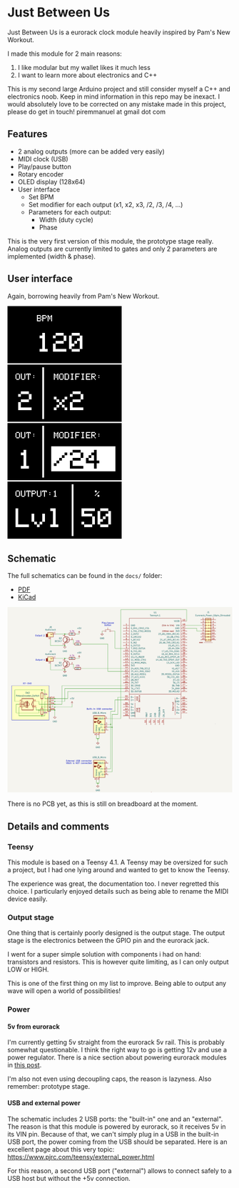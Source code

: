 # Just Between Us

Just Between Us is a eurorack clock module heavily inspired by Pam's New Workout.

I made this module for 2 main reasons:

1. I like modular but my wallet likes it much less
2. I want to learn more about electronics and C++

This is my second large Arduino project and still consider myself a C++ and electronics noob. Keep in mind information in this repo may be inexact. I would absolutely love to be corrected on any mistake made in this project, please do get in touch! piremmanuel at gmail dot com

## Features

- 2 analog outputs (more can be added very easily)
- MIDI clock (USB)
- Play/pause button
- Rotary encoder
- OLED display (128x64)
- User interface
  - Set BPM
  - Set modifier for each output (x1, x2, x3, /2, /3, /4, ...)
  - Parameters for each output:
    - Width (duty cycle)
    - Phase

This is the very first version of this module, the prototype stage really. Analog outputs are currently limited to gates and only 2 parameters are implemented (width & phase).

## User interface

Again, borrowing heavily from Pam's New Workout.

![UI - bpm](./docs/assets/UI-bpm.png)
![UI - modifier](./docs/assets/UI-modifier.png)
![UI - modifier edit](./docs/assets/UI-modifier-edit.png)
![UI - parameter](./docs/assets/UI-parameter.png)

## Schematic

The full schematics can be found in the `docs/` folder:

- [PDF](./docs/schematic.pdf)
- [KiCad](./docs/JustBetweenUs.kicad_sch)

![Full Schematic](./docs/assets/schematic.png)

There is no PCB yet, as this is still on breadboard at the moment.

## Details and comments

### Teensy

This module is based on a Teensy 4.1. A Teensy may be oversized for such a project, but I had one lying around and wanted to get to know the Teensy.

The experience was great, the documentation too. I never regretted this choice. I particularly enjoyed details such as being able to rename the MIDI device easily.

### Output stage

One thing that is certainly poorly designed is the output stage. The output stage is the electronics between the GPIO pin and the eurorack jack.

I went for a super simple solution with components i had on hand: transistors and resistors. This is however quite limiting, as I can only output LOW or HIGH.

This is one of the first thing on my list to improve. Being able to output any wave will open a world of possibilities!

### Power

#### 5v from eurorack

I'm currently getting 5v straight from the eurorack 5v rail. This is probably somewhat questionable. I think the right way to go is getting 12v and use a power regulator. There is a nice section about powering eurorack modules in [this post](https://blog.thea.codes/designing-big-honking-button/).

I'm also not even using decoupling caps, the reason is lazyness. Also remember: prototype stage.

#### USB and external power

The schematic includes 2 USB ports: the "built-in" one and an "external". The reason is that this module is powered by eurorack, so it receives 5v in its VIN pin. Because of that, we can't simply plug in a USB in the built-in USB port, the power coming from the USB should be separated. Here is an excellent page about this very topic: https://www.pjrc.com/teensy/external_power.html

For this reason, a second USB port ("external") allows to connect safely to a USB host but without the +5v connection.
